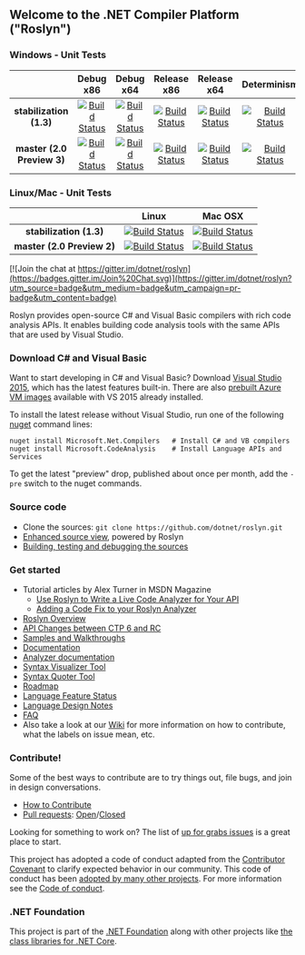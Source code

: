 ## Welcome to the .NET Compiler Platform ("Roslyn")

[//]: # (Begin current test results)

### Windows - Unit Tests
||Debug x86|Debug x64|Release x86|Release x64|Determinism|
|:--:|:--:|:--:|:--:|:--:|:--:|
|**stabilization (1.3)**|[![Build Status](http://dotnet-ci.cloudapp.net/job/dotnet_roslyn/job/stabilization/job/windows_debug_unit32/badge/icon)](http://dotnet-ci.cloudapp.net/job/dotnet_roslyn/job/stabilization/job/windows_debug_unit32/)|[![Build Status](http://dotnet-ci.cloudapp.net/job/dotnet_roslyn/job/stabilization/job/windows_debug_unit64/badge/icon)](http://dotnet-ci.cloudapp.net/job/dotnet_roslyn/job/stabilization/job/windows_debug_unit64/)|[![Build Status](http://dotnet-ci.cloudapp.net/job/dotnet_roslyn/job/stabilization/job/windows_release_unit32/badge/icon)](http://dotnet-ci.cloudapp.net/job/dotnet_roslyn/job/stabilization/job/windows_release_unit64/)|[![Build Status](http://dotnet-ci.cloudapp.net/job/dotnet_roslyn/job/stabilization/job/windows_release_unit64/badge/icon)](http://dotnet-ci.cloudapp.net/job/dotnet_roslyn/job/stabilization/job/windows_release_unit64/)|[![Build Status](http://dotnet-ci.cloudapp.net/job/dotnet_roslyn/job/stabilization/job/windows_determinism/badge/icon)](http://dotnet-ci.cloudapp.net/job/dotnet_roslyn/job/stabilization/job/windows_determinism/)|
|**master (2.0 Preview 3)**|[![Build Status](http://dotnet-ci.cloudapp.net/job/dotnet_roslyn/job/master/job/windows_debug_unit32/badge/icon)](http://dotnet-ci.cloudapp.net/job/dotnet_roslyn/job/master/job/windows_debug_unit32/)|[![Build Status](http://dotnet-ci.cloudapp.net/job/dotnet_roslyn/job/master/job/windows_debug_unit64/badge/icon)](http://dotnet-ci.cloudapp.net/job/dotnet_roslyn/job/master/job/windows_debug_unit64/)|[![Build Status](http://dotnet-ci.cloudapp.net/job/dotnet_roslyn/job/master/job/windows_release_unit32/badge/icon)](http://dotnet-ci.cloudapp.net/job/dotnet_roslyn/job/master/job/windows_release_unit64/)|[![Build Status](http://dotnet-ci.cloudapp.net/job/dotnet_roslyn/job/master/job/windows_release_unit64/badge/icon)](http://dotnet-ci.cloudapp.net/job/dotnet_roslyn/job/master/job/windows_release_unit64/)|[![Build Status](http://dotnet-ci.cloudapp.net/job/dotnet_roslyn/job/master/job/windows_determinism/badge/icon)](http://dotnet-ci.cloudapp.net/job/dotnet_roslyn/job/master/job/windows_determinism/)|

### Linux/Mac - Unit Tests
||Linux|Mac OSX|
|:--:|:--:|:--:|
|**stabilization (1.3)**|[![Build Status](http://dotnet-ci.cloudapp.net/job/dotnet_roslyn/job/stabilization/job/linux_debug/badge/icon)](http://dotnet-ci.cloudapp.net/job/dotnet_roslyn/job/stabilization/job/linux_debug/)|[![Build Status](http://dotnet-ci.cloudapp.net/job/dotnet_roslyn/job/stabilization/job/mac_debug/badge/icon)](http://dotnet-ci.cloudapp.net/job/dotnet_roslyn/job/stabilization/job/mac_debug/)|
|**master (2.0 Preview 2)**|[![Build Status](http://dotnet-ci.cloudapp.net/job/dotnet_roslyn/job/master/job/linux_debug/badge/icon)](http://dotnet-ci.cloudapp.net/job/dotnet_roslyn/job/master/job/linux_debug/)|[![Build Status](http://dotnet-ci.cloudapp.net/job/dotnet_roslyn/job/master/job/mac_debug/badge/icon)](http://dotnet-ci.cloudapp.net/job/dotnet_roslyn/job/master/job/mac_debug/)|

[//]: # (End current test results)

[![Join the chat at https://gitter.im/dotnet/roslyn](https://badges.gitter.im/Join%20Chat.svg)](https://gitter.im/dotnet/roslyn?utm_source=badge&utm_medium=badge&utm_campaign=pr-badge&utm_content=badge)


Roslyn provides open-source C# and Visual Basic compilers with rich code analysis APIs.  It enables building code analysis tools with the same APIs that are used by Visual Studio.

### Download C# and Visual Basic

Want to start developing in C# and Visual Basic? Download [Visual Studio 2015](https://www.visualstudio.com/en-us/downloads/visual-studio-2015-downloads-vs.aspx), 
which has the latest features built-in. There are also [prebuilt Azure VM images](https://azure.microsoft.com/en-us/marketplace/virtual-machines/all/?term=Visual+Studio+2015) available with VS 2015 already installed.

To install the latest release without Visual Studio, run one of the following [nuget](https://dist.nuget.org/index.html) command lines:

```
nuget install Microsoft.Net.Compilers   # Install C# and VB compilers
nuget install Microsoft.CodeAnalysis    # Install Language APIs and Services
```

To get the latest "preview" drop, published about once per month, add the `-pre` switch to the nuget commands.

### Source code

* Clone the sources: `git clone https://github.com/dotnet/roslyn.git`
* [Enhanced source view](http://source.roslyn.io/), powered by Roslyn 
* [Building, testing and debugging the sources](https://github.com/dotnet/roslyn/wiki/Building%20Testing%20and%20Debugging)

### Get started

* Tutorial articles by Alex Turner in MSDN Magazine
  - [Use Roslyn to Write a Live Code Analyzer for Your API](https://msdn.microsoft.com/en-us/magazine/dn879356)
  - [Adding a Code Fix to your Roslyn Analyzer](https://msdn.microsoft.com/en-us/magazine/dn904670.aspx)
* [Roslyn Overview](https://github.com/dotnet/roslyn/wiki/Roslyn%20Overview) 
* [API Changes between CTP 6 and RC](https://github.com/dotnet/roslyn/wiki/VS-2015-RC-API-Changes)
* [Samples and Walkthroughs](https://github.com/dotnet/roslyn/wiki/Samples-and-Walkthroughs)
* [Documentation](https://github.com/dotnet/roslyn/tree/master/docs)
* [Analyzer documentation](https://github.com/dotnet/roslyn/tree/master/docs/analyzers)
* [Syntax Visualizer Tool](https://github.com/dotnet/roslyn/wiki/Syntax%20Visualizer)
* [Syntax Quoter Tool](http://roslynquoter.azurewebsites.net)
* [Roadmap](https://github.com/dotnet/roslyn/wiki/Roadmap) 
* [Language Feature Status](https://github.com/dotnet/roslyn/wiki/Languages-features-in-C%23-6-and-VB-14)
* [Language Design Notes](https://github.com/dotnet/roslyn/issues?q=label%3A%22Design+Notes%22+)
* [FAQ](https://github.com/dotnet/roslyn/wiki/FAQ)
* Also take a look at our [Wiki](https://github.com/dotnet/roslyn/wiki) for more information on how to contribute, what the labels on issue mean, etc.

### Contribute!

Some of the best ways to contribute are to try things out, file bugs, and join in design conversations. 

* [How to Contribute](https://github.com/dotnet/roslyn/wiki/Contributing-Code)
* [Pull requests](https://github.com/dotnet/roslyn/pulls): [Open](https://github.com/dotnet/roslyn/pulls?q=is%3Aopen+is%3Apr)/[Closed](https://github.com/dotnet/roslyn/pulls?q=is%3Apr+is%3Aclosed)

Looking for something to work on? The list of [up for grabs issues](https://github.com/dotnet/roslyn/issues?q=is%3Aopen+is%3Aissue+label%3A%22Up+for+Grabs%22) is a great place to start.

This project has adopted a code of conduct adapted from the [Contributor Covenant](http://contributor-covenant.org/) to clarify expected behavior in our community. This code of conduct has been [adopted by many other projects](http://contributor-covenant.org/adopters/). For more information see the [Code of conduct](http://www.dotnetfoundation.org/code-of-conduct).


### .NET Foundation

This project is part of the [.NET Foundation](http://www.dotnetfoundation.org/projects) along with other
projects like [the class libraries for .NET Core](https://github.com/dotnet/corefx/). 
